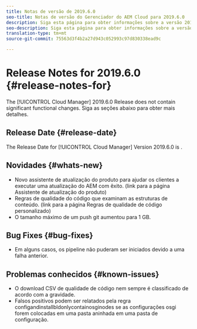 ```yaml
---
title: Notas de versão de 2019.6.0
seo-title: Notas de versão do Gerenciador do AEM Cloud para 2019.6.0
description: Siga esta página para obter informações sobre a versão 2019.6.0 do Gerenciador de nuvem.
seo-description: Siga esta página para obter informações sobre a versão 2019.6.0 do Gerenciador de AEM Cloud.
translation-type: tm+mt
source-git-commit: 75563d3f4b2a27d943c052993c97d830338ead9c

---
```


# Release Notes for 2019.6.0 {#release-notes-for}

The [!UICONTROL Cloud Manager] 2019.6.0 Release does not contain significant functional changes. Siga as seções abaixo para obter mais detalhes.

## Release Date {#release-date}

The Release Date for [!UICONTROL Cloud Manager] Version 2019.6.0 is .

## Novidades {#whats-new}

* Novo assistente de atualização do produto para ajudar os clientes a executar uma atualização do AEM com êxito. (link para a página Assistente de atualização do produto)
* Regras de qualidade do código que examinam as estruturas de conteúdo. (link para a página Regras de qualidade de código personalizado)
* O tamanho máximo de um push git aumentou para 1 GB.

## Bug Fixes {#bug-fixes}

* Em alguns casos, os pipeline não puderam ser iniciados devido a uma falha anterior.

## Problemas conhecidos {#known-issues}

* O download CSV de qualidade de código nem sempre é classificado de acordo com a gravidade.
* Falsos positivos podem ser relatados pela regra configandinstallbldonlycontainosginodes se as configurações osgi forem colocadas em uma pasta aninhada em uma pasta de configuração.

